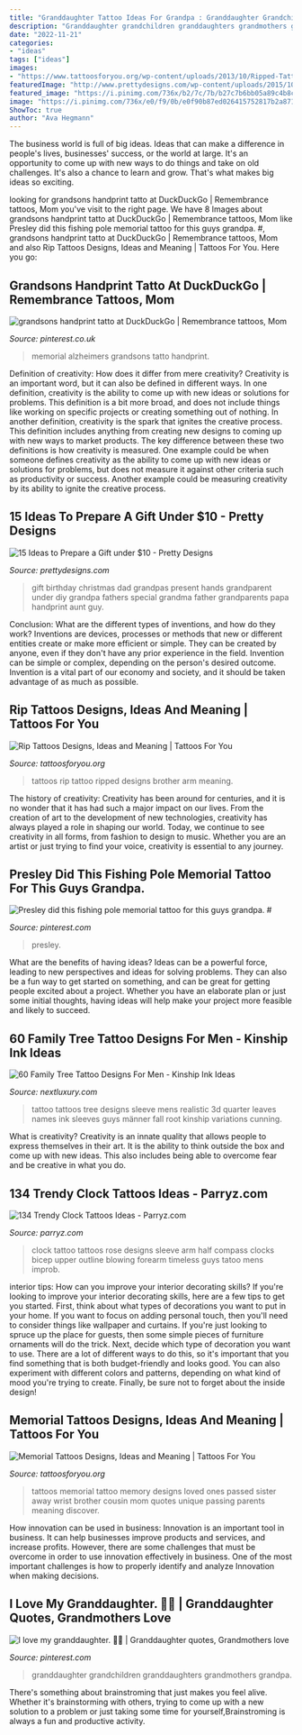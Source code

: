 ```yaml
---
title: "Granddaughter Tattoo Ideas For Grandpa : Granddaughter Grandchildren Granddaughters Grandmothers Grandpa"
description: "Granddaughter grandchildren granddaughters grandmothers grandpa"
date: "2022-11-21"
categories:
- "ideas"
tags: ["ideas"]
images:
- "https://www.tattoosforyou.org/wp-content/uploads/2013/10/Ripped-Tattoos.jpg"
featuredImage: "http://www.prettydesigns.com/wp-content/uploads/2015/10/Birthday-or-Christmas-Gift.jpg"
featured_image: "https://i.pinimg.com/736x/b2/7c/7b/b27c7b6bb05a89c4b8c440e494299287.jpg"
image: "https://i.pinimg.com/736x/e0/f9/0b/e0f90b87ed026415752817b2a871c19e.jpg"
ShowToc: true
author: "Ava Hegmann"
---
```



The business world is full of big ideas. Ideas that can make a difference in people's lives, businesses' success, or the world at large. It's an opportunity to come up with new ways to do things and take on old challenges. It's also a chance to learn and grow. That's what makes big ideas so exciting.

	

		
looking for grandsons handprint tatto at DuckDuckGo | Remembrance tattoos, Mom you've visit to the right page. We have 8 Images about grandsons handprint tatto at DuckDuckGo | Remembrance tattoos, Mom like Presley did this fishing pole memorial tattoo for this guys grandpa. #, grandsons handprint tatto at DuckDuckGo | Remembrance tattoos, Mom and also Rip Tattoos Designs, Ideas and Meaning | Tattoos For You. Here you go:
		
    
## Grandsons Handprint Tatto At DuckDuckGo | Remembrance Tattoos, Mom

<img loading=lazy src="https://i.pinimg.com/736x/b2/7c/7b/b27c7b6bb05a89c4b8c440e494299287.jpg" onerror="this.onerror=null;this.src='https://tse2.mm.bing.net/th?id=OIP.OUzXDWxyXoVGbjp5vUwQtAAAAA&amp;pid=15.1';" alt="grandsons handprint tatto at DuckDuckGo | Remembrance tattoos, Mom">

_Source: pinterest.co.uk_

>memorial alzheimers grandsons tatto handprint. 

	

Definition of creativity: How does it differ from mere creativity?
Creativity is an important word, but it can also be defined in different ways. In one definition, creativity is the ability to come up with new ideas or solutions for problems. This definition is a bit more broad, and does not include things like working on specific projects or creating something out of nothing. In another definition, creativity is the spark that ignites the creative process. This definition includes anything from creating new designs to coming up with new ways to market products. The key difference between these two definitions is how creativity is measured. One example could be when someone defines creativity as the ability to come up with new ideas or solutions for problems, but does not measure it against other criteria such as productivity or success. Another example could be measuring creativity by its ability to ignite the creative process.

    
## 15 Ideas To Prepare A Gift Under $10 - Pretty Designs

<img loading=lazy src="http://www.prettydesigns.com/wp-content/uploads/2015/10/Birthday-or-Christmas-Gift.jpg" onerror="this.onerror=null;this.src='https://tse4.mm.bing.net/th?id=OIP.2lzd3wUnSLp1iuF0BC9-NwHaJ3&amp;pid=15.1';" alt="15 Ideas to Prepare a Gift under $10 - Pretty Designs">

_Source: prettydesigns.com_

>gift birthday christmas dad grandpas present hands grandparent under diy grandpa fathers special grandma father grandparents papa handprint aunt guy. 

	

Conclusion: What are the different types of inventions, and how do they work?
Inventions are devices, processes or methods that new or different entities create or make more efficient or simple. They can be created by anyone, even if they don't have any prior experience in the field. Invention can be simple or complex, depending on the person's desired outcome. Invention is a vital part of our economy and society, and it should be taken advantage of as much as possible.

    
## Rip Tattoos Designs, Ideas And Meaning | Tattoos For You

<img loading=lazy src="https://www.tattoosforyou.org/wp-content/uploads/2013/10/Ripped-Tattoos.jpg" onerror="this.onerror=null;this.src='https://tse2.mm.bing.net/th?id=OIP.tQdRKyZUBsSJE6uWaa8UegHaJ4&amp;pid=15.1';" alt="Rip Tattoos Designs, Ideas and Meaning | Tattoos For You">

_Source: tattoosforyou.org_

>tattoos rip tattoo ripped designs brother arm meaning. 

	

The history of creativity:
Creativity has been around for centuries, and it is no wonder that it has had such a major impact on our lives. From the creation of art to the development of new technologies, creativity has always played a role in shaping our world. Today, we continue to see creativity in all forms, from fashion to design to music. Whether you are an artist or just trying to find your voice, creativity is essential to any journey.

    
## Presley Did This Fishing Pole Memorial Tattoo For This Guys Grandpa. #

<img loading=lazy src="https://i.pinimg.com/736x/e0/f9/0b/e0f90b87ed026415752817b2a871c19e.jpg" onerror="this.onerror=null;this.src='https://tse1.mm.bing.net/th?id=OIP.ZhrUkQrpwTSF3kCEepYCQQHaLI&amp;pid=15.1';" alt="Presley did this fishing pole memorial tattoo for this guys grandpa. #">

_Source: pinterest.com_

>presley. 

	

What are the benefits of having ideas?
Ideas can be a powerful force, leading to new perspectives and ideas for solving problems. They can also be a fun way to get started on something, and can be great for getting people excited about a project. Whether you have an elaborate plan or just some initial thoughts, having ideas will help make your project more feasible and likely to succeed.

    
## 60 Family Tree Tattoo Designs For Men - Kinship Ink Ideas

<img loading=lazy src="http://nextluxury.com/wp-content/uploads/family-mens-realistic-3d-tree-leaves-quarter-sleeve-tattoo-ideas.jpg" onerror="this.onerror=null;this.src='https://tse3.mm.bing.net/th?id=OIP.JTmL9iySv-IexVXclK0tIAHaIH&amp;pid=15.1';" alt="60 Family Tree Tattoo Designs For Men - Kinship Ink Ideas">

_Source: nextluxury.com_

>tattoo tattoos tree designs sleeve mens realistic 3d quarter leaves names ink sleeves guys männer fall root kinship variations cunning. 

	

What is creativity?
Creativity is an innate quality that allows people to express themselves in their art. It is the ability to think outside the box and come up with new ideas. This also includes being able to overcome fear and be creative in what you do.

    
## 134 Trendy Clock Tattoos Ideas - Parryz.com

<img loading=lazy src="http://parryz.com/wp-content/uploads/2017/12/Japanese-Clock-Tattoo.jpg" onerror="this.onerror=null;this.src='https://tse4.mm.bing.net/th?id=OIP.m0C2O_93bJsq2pHJPx55kAHaIa&amp;pid=15.1';" alt="134 Trendy Clock Tattoos Ideas - Parryz.com">

_Source: parryz.com_

>clock tattoo tattoos rose designs sleeve arm half compass clocks bicep upper outline blowing forearm timeless guys tatoo mens improb. 

	

interior tips: How can you improve your interior decorating skills?
If you're looking to improve your interior decorating skills, here are a few tips to get you started. First, think about what types of decorations you want to put in your home. If you want to focus on adding personal touch, then you'll need to consider things like wallpaper and curtains. If you're just looking to spruce up the place for guests, then some simple pieces of furniture ornaments will do the trick.
Next, decide which type of decoration you want to use. There are a lot of different ways to do this, so it's important that you find something that is both budget-friendly and looks good. You can also experiment with different colors and patterns, depending on what kind of mood you're trying to create. Finally, be sure not to forget about the inside design!

    
## Memorial Tattoos Designs, Ideas And Meaning | Tattoos For You

<img loading=lazy src="https://www.tattoosforyou.org/wp-content/uploads/2013/10/Memorial-Tattoos-for-Sister-225x300.jpg" onerror="this.onerror=null;this.src='https://tse2.mm.bing.net/th?id=OIP.IYbVU0nDijXe51YFsOXEDAAAAA&amp;pid=15.1';" alt="Memorial Tattoos Designs, Ideas and Meaning | Tattoos For You">

_Source: tattoosforyou.org_

>tattoos memorial tattoo memory designs loved ones passed sister away wrist brother cousin mom quotes unique passing parents meaning discover. 

	

How innovation can be used in business:
Innovation is an important tool in business. It can help businesses improve products and services, and increase profits. However, there are some challenges that must be overcome in order to use innovation effectively in business. One of the most important challenges is how to properly identify and analyze Innovation when making decisions.

    
## I Love My Granddaughter. 💚💛 | Granddaughter Quotes, Grandmothers Love

<img loading=lazy src="https://i.pinimg.com/originals/7f/3c/e9/7f3ce99e3efdfaa1762a8e04b4c86387.jpg" onerror="this.onerror=null;this.src='https://tse4.mm.bing.net/th?id=OIP.msFhQX8Rqbo_t3qi9uZ40QHaHh&amp;pid=15.1';" alt="I love my granddaughter. 💚💛 | Granddaughter quotes, Grandmothers love">

_Source: pinterest.com_

>granddaughter grandchildren granddaughters grandmothers grandpa. 

	

There's something about brainstroming that just makes you feel alive. Whether it's brainstorming with others, trying to come up with a new solution to a problem or just taking some time for yourself,Brainstroming is always a fun and productive activity.

